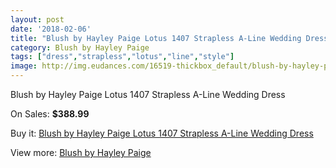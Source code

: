 ```yaml
---
layout: post
date: '2018-02-06'
title: "Blush by Hayley Paige Lotus 1407 Strapless A-Line Wedding Dress"
category: Blush by Hayley Paige
tags: ["dress","strapless","lotus","line","style"]
image: http://img.eudances.com/16519-thickbox_default/blush-by-hayley-paige-lotus-1407-strapless-a-line-wedding-dress.jpg
---
```

Blush by Hayley Paige Lotus 1407 Strapless A-Line Wedding Dress

On Sales: **$388.99**
<a href="https://www.eudances.com/en/blush-by-hayley-paige/4859-blush-by-hayley-paige-lotus-1407-strapless-a-line-wedding-dress.html"><amp-img layout="responsive" width="600" height="600" src="//img.eudances.com/16519-thickbox_default/blush-by-hayley-paige-lotus-1407-strapless-a-line-wedding-dress.jpg" alt="Blush by Hayley Paige Lotus 1407 Strapless A-Line Wedding Dress 0" /></a>
<a href="https://www.eudances.com/en/blush-by-hayley-paige/4859-blush-by-hayley-paige-lotus-1407-strapless-a-line-wedding-dress.html"><amp-img layout="responsive" width="600" height="600" src="//img.eudances.com/16521-thickbox_default/blush-by-hayley-paige-lotus-1407-strapless-a-line-wedding-dress.jpg" alt="Blush by Hayley Paige Lotus 1407 Strapless A-Line Wedding Dress 1" /></a>
<a href="https://www.eudances.com/en/blush-by-hayley-paige/4859-blush-by-hayley-paige-lotus-1407-strapless-a-line-wedding-dress.html"><amp-img layout="responsive" width="600" height="600" src="//img.eudances.com/16520-thickbox_default/blush-by-hayley-paige-lotus-1407-strapless-a-line-wedding-dress.jpg" alt="Blush by Hayley Paige Lotus 1407 Strapless A-Line Wedding Dress 2" /></a>

Buy it: [Blush by Hayley Paige Lotus 1407 Strapless A-Line Wedding Dress](https://www.eudances.com/en/blush-by-hayley-paige/4859-blush-by-hayley-paige-lotus-1407-strapless-a-line-wedding-dress.html "Blush by Hayley Paige Lotus 1407 Strapless A-Line Wedding Dress")

View more: [Blush by Hayley Paige](https://www.eudances.com/en/90-blush-by-hayley-paige "Blush by Hayley Paige")